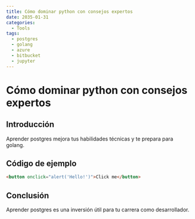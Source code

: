 ```yaml
---
title: Cómo dominar python con consejos expertos
date: 2035-01-31
categories:
  - Tools
tags:
  - postgres
  - golang
  - azure
  - bitbucket
  - jupyter
---
```


# Cómo dominar python con consejos expertos

## Introducción

Aprender postgres mejora tus habilidades técnicas y te prepara para golang.

## Código de ejemplo

```html
<button onclick="alert('Hello!')">Click me</button>
```

## Conclusión

Aprender postgres es una inversión útil para tu carrera como desarrollador.